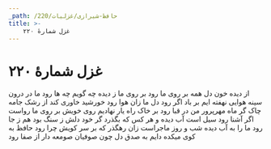 ```yaml
---
_path: /حافظ-شیرازی/غزلیات/220
title: >-
    غزل شمارهٔ ۲۲۰
---
```

# غزل شمارهٔ ۲۲۰

از دیده خون دل همه بر روی ما رود
بر روی ما ز دیده چه گویم چه ها رود
ما در درون سینه هوایی نهفته ایم
بر باد اگر رود دل ما زان هوا رود
خورشید خاوری کند از رشک جامه چاک
گر ماه مهرپرور من در قبا رود
بر خاک راه یار نهادیم روی خویش
بر روی ما رواست اگر آشنا رود
سیل است آب دیده و هر کس که بگذرد
گر خود دلش ز سنگ بود هم ز جا رود
ما را به آب دیده شب و روز ماجراست
زان رهگذر که بر سر کویش چرا رود
حافظ به کوی میکده دایم به صدق دل
چون صوفیان صومعه دار از صفا رود
